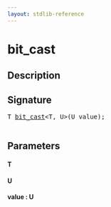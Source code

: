 ```yaml
---
layout: stdlib-reference
---
```


# bit\_cast

## Description





## Signature 

<pre>
T <a href="/stdlib-reference/global-decls/bit_cast">bit_cast</a>&lt;T, U&gt;(U <span class='code_param'>value</span>);

</pre>

## Parameters

#### T
#### U
#### value  : U

